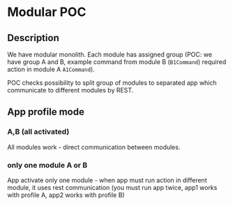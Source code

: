 # Modular POC

## Description

We have modular monolith. Each module has assigned group (POC: we have group A and B, example command from module
B (`B1Command`) required action in module A `A1Command`).

POC checks possibility to split group of modules to separated app which communicate to different modules by REST.

## App profile mode

### A,B (all activated)

All modules work - direct communication between modules.

### only one module A or B

App activate only one module - when app must run action in different module, it uses rest communication (you must run
app twice, app1 works with profile A, app2 works with profile B)
